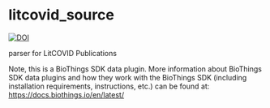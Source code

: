 # litcovid_source
[![DOI](https://zenodo.org/badge/257431785.svg)](https://zenodo.org/badge/latestdoi/257431785)

parser for LitCOVID Publications

Note, this is a BioThings SDK data plugin. More information about BioThings SDK data plugins and how they work with the BioThings SDK (including installation requirements, instructions, etc.) can be found at: https://docs.biothings.io/en/latest/
